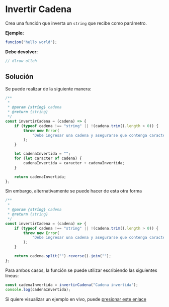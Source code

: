 # Invertir Cadena

Crea una función que inverta un `string` que recibe como parámetro.

**Ejemplo:**

```js
funcion("hello world");
```

**Debe devolver:**

```js
// dlrow olleh
```

## Solución

Se puede realizar de la siguiente manera:

```js
/**
 *
 * @param {string} cadena
 * @return {string}
 */
const invertirCadena = (cadena) => {
    if (typeof cadena !== "string" || !(cadena.trim().length > 0)) {
        throw new Error(
            "Debe ingresar una cadena y asegurarse que contenga caracteres"
        );
    }

    let cadenaInvertida = "";
    for (let caracter of cadena) {
        cadenaInvertida = caracter + cadenaInvertida;
    }

    return cadenaInvertida;
};
```

Sin embargo, alternativamente se puede hacer de esta otra forma

```js
/**
 *
 * @param {string} cadena
 * @return {string}
 */
const invertirCadena = (cadena) => {
    if (typeof cadena !== "string" || !(cadena.trim().length > 0)) {
        throw new Error(
            "Debe ingresar una cadena y asegurarse que contenga caracteres"
        );
    }

    return cadena.split("").reverse().join("");
};
```

Para ambos casos, la función se puede utilizar escribiendo las siguientes líneas:

```js
const cadenaInvertida = invertirCadena("Cadena invertida");
console.log(cadenaInvertida);
```

Si quiere visualizar un ejemplo en vivo, puede [presionar este enlace][1]

[1]: https://dlunamontilla.github.io/educacion/practicas/01/invertir-cadena.html "Visualizar ejemplo en vivo"
